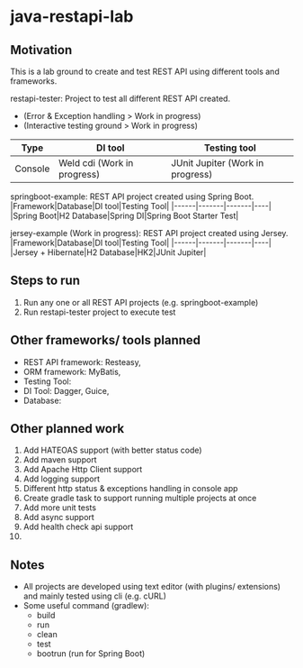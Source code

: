 # java-restapi-lab
## Motivation
This is a lab ground to create and test REST API using different tools and frameworks.

restapi-tester: Project to test all different REST API created. 
* (Error & Exception handling > Work in progress)
* (Interactive testing ground > Work in progress)
  
|Type|DI tool|Testing tool|
|-----|-------|------|
|Console|Weld cdi (Work in progress)|JUnit Jupiter (Work in progress)

springboot-example: REST API project created using Spring Boot.
|Framework|Database|DI tool|Testing Tool|
|------|-------|-------|----|
|Spring Boot|H2 Database|Spring DI|Spring Boot Starter Test|

jersey-example (Work in progress): REST API project created using Jersey.
|Framework|Database|DI tool|Testing Tool|
|------|-------|-------|----|
|Jersey + Hibernate|H2 Database|HK2|JUnit Jupiter|

## Steps to run
1. Run any one or all REST API projects (e.g. springboot-example)
2. Run restapi-tester project to execute test
   

## Other frameworks/ tools planned
* REST API framework: Resteasy, 
* ORM framework: MyBatis, 
* Testing Tool: 
* DI Tool: Dagger, Guice, 
* Database: 

## Other planned work
1. Add HATEOAS support (with better status code)
2. Add maven support
3. Add Apache Http Client support
4. Add logging support
5. Different http status & exceptions handling in console app
6. Create gradle task to support running multiple projects at once
7. Add more unit tests
8. Add async support
9. Add health check api support
10. 

## Notes
* All projects are developed using text editor (with plugins/ extensions) and mainly tested using cli (e.g. cURL)
* Some useful command (gradlew):
  * build
  * run
  * clean
  * test
  * bootrun (run for Spring Boot)
    
